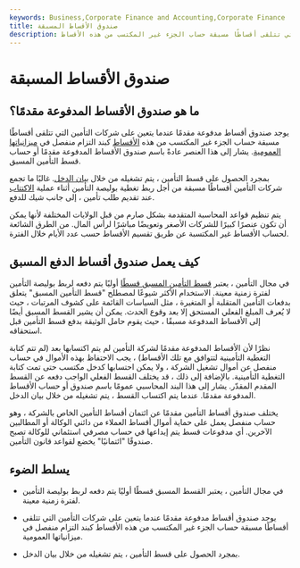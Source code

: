 ```yaml
---
keywords: Business,Corporate Finance and Accounting,Corporate Finance
title: صندوق الأقساط المسبقة
description: توجد أموال الأقساط المسبقة عندما يتعين على شركات التأمين التي تتلقى أقساطًا مسبقة حساب الجزء غير المكتسب من هذه الأقساط.
---
```


# صندوق الأقساط المسبقة
## ما هو صندوق الأقساط المدفوعة مقدمًا؟

يوجد صندوق أقساط مدفوعة مقدمًا عندما يتعين على شركات التأمين التي تتلقى أقساطًا مسبقة حساب الجزء غير المكتسب من هذه [الأقساط](/insurance-premium) كبند التزام منفصل في [ميزانياتها العمومية](/balancesheet). يشار إلى هذا العنصر عادةً باسم صندوق الأقساط المدفوعة مقدمًا أو حساب قسط التأمين المسبق.

بمجرد الحصول على قسط التأمين ، يتم تشغيله من خلال [بيان الدخل](/incomestatement). غالبًا ما تجمع شركات التأمين أقساطًا مسبقة من أجل ربط تغطية بوليصة التأمين أثناء عملية [الاكتتاب](/insurance-underwriter) عند تقديم طلب تأمين ، إلى جانب شيك للدفع.

يتم تنظيم قواعد المحاسبة المتقدمة بشكل صارم من قبل الولايات المختلفة لأنها يمكن أن تكون عنصرًا كبيرًا للشركات الأصغر وتعويضًا مباشرًا لرأس المال. من الطرق الشائعة لحساب الأقساط غير المكتسبة عن طريق تقسيم الأقساط حسب عدد الأيام خلال الفترة.

## كيف يعمل صندوق أقساط الدفع المسبق

في مجال التأمين ، يعتبر [قسط التأمين المسبق قسطًا](/advance-premium) أوليًا يتم دفعه لربط بوليصة التأمين لفترة زمنية معينة. الاستخدام الأكثر شيوعًا لمصطلح "قسط التأمين المسبق" يتعلق بدفعات التأمين المتقلبة أو المتغيرة ، مثل السياسات القائمة على كشوف المرتبات ، حيث لا يُعرف المبلغ الفعلي المستحق إلا بعد وقوع الحدث. يمكن أن يشير القسط المسبق أيضًا إلى الأقساط المدفوعة مسبقًا ، حيث يقوم حامل الوثيقة بدفع قسط التأمين قبل استحقاقه.

نظرًا لأن الأقساط المدفوعة مقدمًا لشركة التأمين لم يتم اكتسابها بعد (لم تتم كتابة التغطية التأمينية لتتوافق مع تلك الأقساط) ، يجب الاحتفاظ بهذه الأموال في حساب منفصل عن أموال تشغيل الشركة ، ولا يمكن احتسابها كدخل مكتسب حتى تمت كتابة التغطية التأمينية. بالإضافة إلى ذلك ، قد يختلف القسط الفعلي الواجب دفعه عن القسط المقدم المقدّر. يشار إلى هذا البند المحاسبي عمومًا باسم صندوق أو حساب الأقساط المدفوعة مقدمًا. عندما يتم اكتساب القسط ، يتم تشغيله من خلال بيان الدخل.

يختلف صندوق أقساط التأمين مقدمًا عن ائتمان أقساط التأمين الخاص بالشركة ، وهو حساب منفصل يعمل على حماية أموال أقساط العملاء من دائني الوكالة أو المطالبين الآخرين. أي مدفوعات قسط يتم إيداعها في حساب مصرفي استئماني للوكالة تصبح صندوقًا "ائتمانيًا" يخضع لقواعد قانون التأمين.

## يسلط الضوء

- في مجال التأمين ، يعتبر القسط المسبق قسطًا أوليًا يتم دفعه لربط بوليصة التأمين لفترة زمنية معينة.

- يوجد صندوق أقساط مدفوعة مقدمًا عندما يتعين على شركات التأمين التي تتلقى أقساطًا مسبقة حساب الجزء غير المكتسب من هذه الأقساط كبند التزام منفصل في ميزانياتها العمومية.

- بمجرد الحصول على قسط التأمين ، يتم تشغيله من خلال بيان الدخل.

